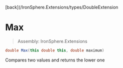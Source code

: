 ﻿

[back](/IronSphere.Extensions/types/DoubleExtension

# Max

> Assembly: IronSphere.Extensions

```csharp
double Max(this double this, double maximum)
```

Compares two values and returns the lower one

 